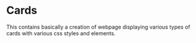 # Cards
This contains basically a creation of webpage displaying various types of cards with various css styles and elements.
